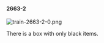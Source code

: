#### 2663-2
![train-2663-2-0.png](https://github.com/lil-lab/nlvr/raw/master/nlvr/train/images/48/train-2663-2-0.png "train-2663-2-0.png")

There is a box with only black items.